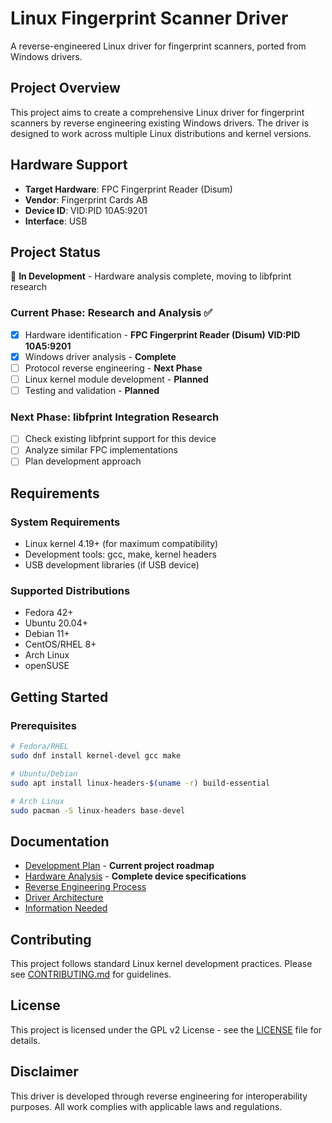 # Linux Fingerprint Scanner Driver

A reverse-engineered Linux driver for fingerprint scanners, ported from Windows drivers.

## Project Overview

This project aims to create a comprehensive Linux driver for fingerprint scanners by reverse engineering existing Windows drivers. The driver is designed to work across multiple Linux distributions and kernel versions.

## Hardware Support

- **Target Hardware**: FPC Fingerprint Reader (Disum)
- **Vendor**: Fingerprint Cards AB
- **Device ID**: VID:PID 10A5:9201
- **Interface**: USB

## Project Status

🔄 **In Development** - Hardware analysis complete, moving to libfprint research

### Current Phase: Research and Analysis ✅
- [x] Hardware identification - **FPC Fingerprint Reader (Disum) VID:PID 10A5:9201**
- [x] Windows driver analysis - **Complete**
- [ ] Protocol reverse engineering - **Next Phase**
- [ ] Linux kernel module development - **Planned**
- [ ] Testing and validation - **Planned**

### Next Phase: libfprint Integration Research
- [ ] Check existing libfprint support for this device
- [ ] Analyze similar FPC implementations
- [ ] Plan development approach

## Requirements

### System Requirements
- Linux kernel 4.19+ (for maximum compatibility)
- Development tools: gcc, make, kernel headers
- USB development libraries (if USB device)

### Supported Distributions
- Fedora 42+
- Ubuntu 20.04+
- Debian 11+
- CentOS/RHEL 8+
- Arch Linux
- openSUSE

## Getting Started

### Prerequisites
```bash
# Fedora/RHEL
sudo dnf install kernel-devel gcc make

# Ubuntu/Debian
sudo apt install linux-headers-$(uname -r) build-essential

# Arch Linux
sudo pacman -S linux-headers base-devel
```

## Documentation

- [Development Plan](docs/development-plan.md) - **Current project roadmap**
- [Hardware Analysis](hardware-analysis/device-analysis.md) - **Complete device specifications**
- [Reverse Engineering Process](docs/reverse-engineering.md)
- [Driver Architecture](docs/architecture.md)
- [Information Needed](docs/information-needed.md)

## Contributing

This project follows standard Linux kernel development practices. Please see [CONTRIBUTING.md](CONTRIBUTING.md) for guidelines.

## License

This project is licensed under the GPL v2 License - see the [LICENSE](LICENSE) file for details.

## Disclaimer

This driver is developed through reverse engineering for interoperability purposes. All work complies with applicable laws and regulations.